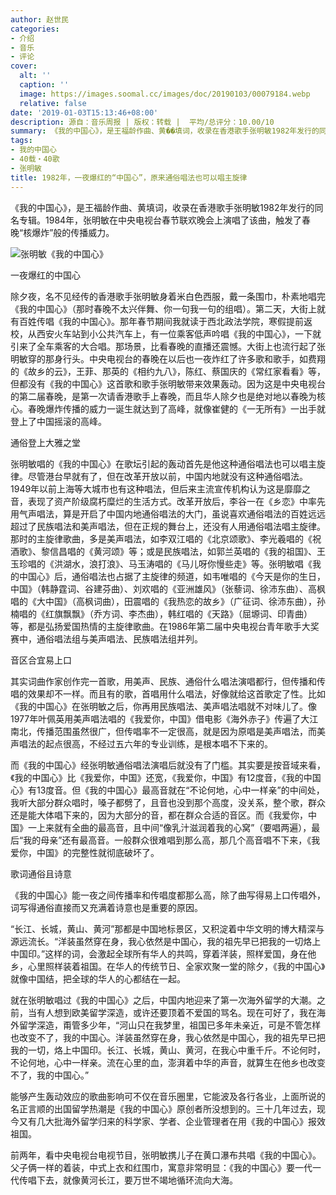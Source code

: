 ```yaml
---
author: 赵世民
categories:
- 介绍
- 音乐
- 评论
cover:
  alt: ''
  caption: ''
  image: https://images.soomal.cc/images/doc/20190103/00079184.webp
  relative: false
date: '2019-01-03T15:13:46+08:00'
description: 源自：音乐周报 | 版权：转载 |  平均/总评分：10.00/10
summary: 《我的中国心》，是王福龄作曲、黄��填词，收录在香港歌手张明敏1982年发行的同名专辑。1984年，张明敏在中央电视台春节联欢晚会上演唱了该曲，触发了春晚“核爆炸”般的传播威力。
tags:
- 我的中国心
- 40载・40歌
- 张明敏
title: 1982年，一夜爆红的“中国心”，原来通俗唱法也可以唱主旋律
---
```


《我的中国心》，是王福龄作曲、黄填词，收录在香港歌手张明敏1982年发行的同名专辑。1984年，张明敏在中央电视台春节联欢晚会上演唱了该曲，触发了春晚“核爆炸”般的传播威力。

![张明敏《我的中国心》](https://images.soomal.cc/images/doc/20190103/00079183.webp)





一夜爆红的中国心

除夕夜，名不见经传的香港歌手张明敏身着米白色西服，戴一条围巾，朴素地唱完《我的中国心》（那时春晚不太兴伴舞、你一句我一句的组唱）。第二天，大街上就有百姓传唱《我的中国心》。那年春节期间我就读于西北政法学院，寒假提前返校，从西安火车站到小公共汽车上，有一位乘客低声吟唱《我的中国心》，一下就引来了全车乘客的大合唱。那场景，比看春晚的直播还震憾。大街上也流行起了张明敏穿的那身行头。中央电视台的春晚在以后也一夜炸红了许多歌和歌手，如费翔的《故乡的云》，王菲、那英的《相约九八》，陈红、蔡国庆的《常红家看看》等，但都没有《我的中国心》这首歌和歌手张明敏带来效果轰动。因为这是中央电视台的第二届春晚，是第一次请香港歌手上春晚，而且华人除夕也是绝对地以春晚为核心。春晚爆炸传播的威力一诞生就达到了高峰，就像崔健的《一无所有》一出手就登上了中国摇滚的高峰。

通俗登上大雅之堂

张明敏唱的《我的中国心》在歌坛引起的轰动首先是他这种通俗唱法也可以唱主旋律。尽管港台早就有了，但在改革开放以前，中国内地就没有这种通俗唱法。1949年以前上海等大城市也有这种唱法，但后来主流宣传机构认为这是靡靡之音，表现了资产阶级腐朽糜烂的生活方式。改革开放后，李谷一在《乡恋》中率先用气声唱法，算是开启了中国内地通俗唱法的大门，虽说喜欢通俗唱法的百姓远远超过了民族唱法和美声唱法，但在正规的舞台上，还没有人用通俗唱法唱主旋律。那时的主旋律歌曲，多是美声唱法，如李双江唱的《北京颂歌》、李光羲唱的《祝酒歌》、黎信昌唱的《黄河颂》等；或是民族唱法，如郭兰英唱的《我的祖国》、王玉珍唱的《洪湖水，浪打浪》、马玉涛唱的《马儿呀你慢些走》等。张明敏唱《我的中国心》后，通俗唱法也占据了主旋律的频道，如韦唯唱的《今天是你的生日，中国》（韩静霆词、谷建芬曲）、刘欢唱的《亚洲雄风》（张藜词、徐沛东曲）、高枫唱的《大中国》（高枫词曲），田震唱的《我热恋的故乡》（广征词、徐沛东曲），孙楠唱的《红旗飘飘》（乔方词、李杰曲），韩红唱的《天路》（屈塬词、印青曲）等，都是弘扬爱国热情的主旋律歌曲。在1986年第二届中央电视台青年歌手大奖赛中，通俗唱法组与美声唱法、民族唱法组并列。

音区合宜易上口

其实词曲作家创作完一首歌，用美声、民族、通俗什么唱法演唱都行，但传播和传唱的效果却不一样。而且有的歌，首唱用什么唱法，好像就给这首歌定了性。比如《我的中国心》在张明敏之后，你再用民族唱法、美声唱法唱就不对味儿了。像1977年叶佩英用美声唱法唱的《我爱你，中国》借电影《海外赤子》传遍了大江南北，传播范围虽然很广，但传唱率不一定很高，就是因为原唱是美声唱法，而美声唱法的起点很高，不经过五六年的专业训练，是根本唱不下来的。

而《我的中国心》经张明敏通俗唱法演唱后就没有了门槛。其实要是按音域来看，《我的中国心》比《我爱你，中国》还宽，《我爱你，中国》有12度音，《我的中国心》有13度音。但《我的中国心》最高音就在“不论何地，心中一样亲”的中间处，我听大部分群众唱时，嗓子都劈了，且音也没到那个高度，没关系，整个歌，群众还是能大体唱下来的，因为大部分的音，都在群众合适的音区。而《我爱你，中国》一上来就有全曲的最高音，且中间“像乳汁滋润着我的心窝”（要唱两遍），最后“我的母亲”还有最高音。一般群众很难唱到那么高，那几个高音唱不下来，《我爱你，中国》的完整性就彻底破坏了。

歌词通俗且诗意

《我的中国心》能一夜之间传播率和传唱度都那么高，除了曲写得易上口传唱外，词写得通俗直接而又充满着诗意也是重要的原因。

“长江、长城，黄山、黄河”那都是中国地标景区，又积淀着中华文明的博大精深与源远流长。“洋装虽然穿在身，我心依然是中国心，我的祖先早已把我的一切烙上中国印。”这样的词，会激起全球所有华人的共鸣，穿着洋装，照样爱国，身在他乡，心里照样装着祖国。在华人的传统节日、全家欢聚一堂的除夕，《我的中国心》就像中国结，把全球的华人的心都结在一起。

就在张明敏唱过《我的中国心》之后，中国内地迎来了第一次海外留学的大潮。之前，当有人想到欧美留学深造，或许还要顶着不爱国的骂名。现在可好了，我在海外留学深造，甭管多少年，“河山只在我梦里，祖国已多年未亲近，可是不管怎样也改变不了，我的中国心。洋装虽然穿在身，我心依然是中国心，我的祖先早已把我的一切，烙上中国印。长江、长城，黄山、黄河，在我心中重千斤。不论何时，不论何地，心中一样亲。流在心里的血，澎湃着中华的声音，就算生在他乡也改变不了，我的中国心。”

能够产生轰动效应的歌曲影响可不仅在音乐圈里，它能波及各行各业，上面所说的名正言顺的出国留学热潮是《我的中国心》原创者所没想到的。三十几年过去，现今又有几大批海外留学归来的科学家、学者、企业管理者在用《我的中国心》报效祖国。

前两年，看中央电视台电视节目，张明敏携儿子在黄口瀑布共唱《我的中国心》。父子俩一样的着装，中式上衣和红围巾，寓意非常明显：《我的中国心》要一代一代传唱下去，就像黄河长江，要万世不竭地循环流向大海。
